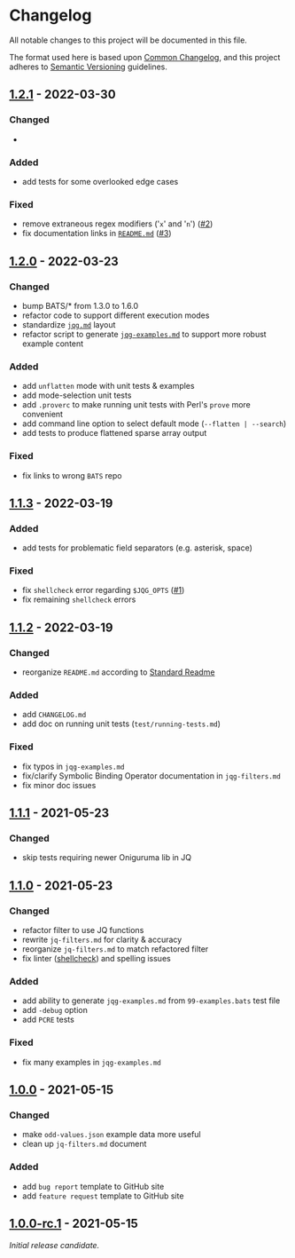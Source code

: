 # Changelog

All notable changes to this project will be documented in this file.

The format used here is based upon [Common Changelog](https://common-changelog.org/),
and this project adheres to [Semantic Versioning](https://semver.org/spec/v2.0.0.html) guidelines.

## [1.2.1] - 2022-03-30

### Changed

-

### Added

- add tests for some overlooked edge cases

### Fixed

- remove extraneous regex modifiers ('`x`' and '`n`') ([#2][gh-00002])
- fix documentation links in [`README.md`](README.md) ([#3][gh-00003])

## [1.2.0] - 2022-03-23

### Changed

- bump BATS/* from 1.3.0 to 1.6.0
- refactor code to support different execution modes
- standardize [`jqg.md`](docs/jqg.md) layout
- refactor script to generate [`jqg-examples.md`](docs/jqg-examples.md) to support more robust example content

### Added

- add `unflatten` mode with unit tests & examples
- add mode-selection unit tests
- add `.proverc` to make running unit tests with Perl's `prove` more convenient
- add command line option to select default mode (`--flatten | --search`)
- add tests to produce flattened sparse array output

### Fixed

- fix links to wrong `BATS` repo

## [1.1.3] - 2022-03-19

### Added

- add tests for problematic field separators (e.g. asterisk, space)

### Fixed

- fix `shellcheck` error regarding `$JQG_OPTS` ([#1][gh-00001])
- fix remaining `shellcheck` errors

## [1.1.2] - 2022-03-19

### Changed

- reorganize `README.md` according to [Standard Readme](https://github.com/RichardLitt/standard-readme)

### Added

- add `CHANGELOG.md`
- add doc on running unit tests (`test/running-tests.md`)

### Fixed

- fix typos in `jqg-examples.md`
- fix/clarify Symbolic Binding Operator documentation in `jqg-filters.md`
- fix minor doc issues

## [1.1.1] - 2021-05-23

### Changed

- skip tests requiring newer Oniguruma lib in JQ

## [1.1.0] - 2021-05-23

### Changed

- refactor filter to use JQ functions
- rewrite `jq-filters.md` for clarity & accuracy
- reorganize `jq-filters.md` to match refactored filter
- fix linter ([shellcheck](https://github.com/koalaman/shellcheck)) and spelling issues

### Added

- add ability to generate `jqg-examples.md` from `99-examples.bats` test file
- add `-debug` option
- add `PCRE` tests

### Fixed

- fix many examples in `jqg-examples.md`

## [1.0.0] - 2021-05-15

### Changed

- make `odd-values.json` example data more useful
- clean up `jq-filters.md` document

### Added

- add `bug report` template to GitHub site
- add `feature request` template to GitHub site

## [1.0.0-rc.1] - 2021-05-15

_Initial release candidate._

[//]: # (RELEASES)

[1.2.1]: https://github.com/NorthboundTrain/jqg/tree/v1.2.1
[1.2.0]: https://github.com/NorthboundTrain/jqg/tree/v1.2.0
[1.1.3]: https://github.com/NorthboundTrain/jqg/tree/v1.1.3
[1.1.2]: https://github.com/NorthboundTrain/jqg/tree/v1.1.2
[1.1.1]: https://github.com/NorthboundTrain/jqg/tree/v1.1.1
[1.1.0]: https://github.com/NorthboundTrain/jqg/tree/v1.1.0
[1.0.0]: https://github.com/NorthboundTrain/jqg/tree/v1.0.0
[1.0.0-rc.1]: https://github.com/NorthboundTrain/jqg/tree/v1.0.0-rc.1

[//]: # (ISSUES)

[gh-00001]: https://github.com/NorthboundTrain/jqg/issues/1
[gh-00002]: https://github.com/NorthboundTrain/jqg/issues/2
[gh-00003]: https://github.com/NorthboundTrain/jqg/issues/3
